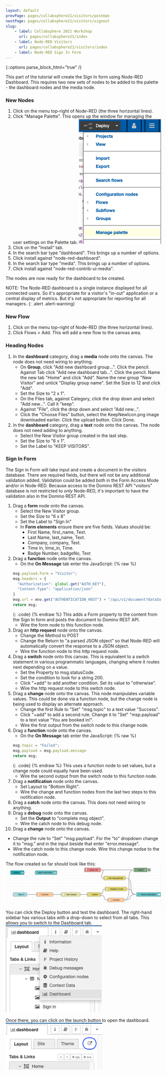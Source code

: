 ```yaml
---
layout: default
prevPage: pages/collabsphere21/visitors/postman
nextPage: pages/collabsphere21/visitors/signout
slug:
    - label: Collabsphere 2021 Workshop
      url: pages/collabsphere21/index
    - label: Node-RED Visitors
      url: pages/collabsphere21/visitors/index
    - label: Node-RED Sign In Form
---
```


{::options parse_block_html="true" /}

This part of the tutorial will create the Sign In form using Node-RED Dashboard. This requires two new sets of nodes to be added to the palette - the dashboard nodes and the media node.

### New Nodes

1. Click on the menu top-right of Node-RED (the three horizontal lines).
2. Click "Manage Palette". This opens up the window for managing the user settings on the Palette tab.
![Manage Palette](../images/nodered_contacts/palette.png)
3. Click on the "Install" tab.
4. In the search bar type "dashboard". This brings up a number of options.
5. Click install against "node-red-dashboard".
6. In the search bar type "media". This brings up a number of options.
7. Click install against "node-red-contrib-ui-media".

The nodes are now ready for the dashboard to be created.

NOTE: The Node-RED dashboard is a single instance displayed for all connected users. So it's appropriate for a visitor's "in-out" application or a central display of metrics. But it's not appropriate for reporting for all managers.
{: .alert .alert-warning}

### New Flow

1. Click on the menu top-right of Node-RED (the three horizontal lines).
2. Click Flows > Add. This will add a new flow to the canvas area.

### Heading Nodes

1. In the **dashboard** category, drag a **media** node onto the canvas. The node does not need wiring to anything.
   - On **Group**, click "Add new dashboard group...". Click the pencil. Against Tab click "Add new dashboard tab...". Click the pencil. Name the new tab "Home" and click "Add". Name the new group "New Visitor" and untick "Display group name". Set the Size to 12 and click "Add".
   - Set the Size to "2 x 1".
   - On the Files tab, against Category, click the drop down and select "Add new...". Call it "keep".
   - Against "File", click the drop down and select "Add new...".
   - Click the "Choose Files" button, select the KeepNewIcon.png image downloaded earlier. Click the upload button. Click Done.
2. In the **dashboard** category, drag a **text** node onto the canvas. The node does not need adding to anything.
   - Select the New Visitor group created in the last step.
   - Set the Size to "6 x 1".
   - Set the Label to "KEEP VISITORS".

### Sign In Form

The Sign in Form will take input and create a document in the visitors database. There are required fields, but there will not be any additional validation added. Validation could be added both in the Form Access Mode and/or in Node-RED. Because access to the Domino REST API "visitors" database is not restricted to *only* Node-RED, it's important to have the validation also in the Domino REST API.

1. Drag a **form** node onto the canvas.
   - Select the New Visitor group.
   - Set the Size to "6 x 8"
   - Set the Label to "Sign In"
   - In **Form elements** ensure there are five fields. Values should be:
     - First Name, first_name, Text.
     - Last Name, last_name, Text.
     - Company, company, Text.
     - Time In, time_in, Time.
     - Badge Number, badgeNo, Text
2. Drag a **function** node onto the canvas.
   - On the **On Message** tab enter the JavaScript:
    {% raw %}
    ~~~js
    msg.payload.Form = "Visitor";
    msg.headers = {
      "Authorization": global.get("AUTH_KEY"),
      "Content-Type": "application/json"
    }
    msg.url = env.get("AUTHENTICATION_HOST") + "/api/v1/document?dataSource=visitors";
    return msg;
    ~~~
    {: .code}
    {% endraw %}
    This adds a Form property to the content from the Sign In form and posts the document to Domino REST API.
   -  Wire the form node to this function node.
3. Drag an **http request** node onto the canvas.
   - Change the Method to POST
   - Change the Return to "a parsed JSON object" so that Node-RED will automatically convert the response to a JSON object.
   - Wire the function node to this http request node. 
4. Drag a **switch** node onto this canvas. This is equivalent to a switch statement in various programmatic languages, changing where it routes next depending on a value.
   - Set the Property to msg.statusCode.
   - Set the condition to look for a string 200.
   - Click "+add" to add another condition. Set its value to "otherwise".
   - Wire the http request node to this switch node.
5. Drag a **change** node onto the canvas. This node manipulates variable values. This could be done via a function node, but the change node is being used to display an alternate approach.
   - Change the first Rule to "Set" "msg.topic" to a text value "Success".
   - Click "+add" to add a second rule. Change it to "Set" "msp.payload" to a text value "You are booked in!".
   - Wire the first output from the switch node to this change node.
6. Drag a **function** node onto the canvas.
   - On the **On Message** tab enter the JavaScript:
    {% raw %}
    ~~~js
    msg.topic = "Failed";
    msg.payload = msg.payload.message
    return msg;
    ~~~
    {: .code}
    {% endraw %}
    This uses a function node to set values, but a change node could equally have been used.
   -  Wire the second output from the switch node to this function node.
7. Drag a **notification** node onto the canvas.
   - Set Layout to "Bottom Right".
   - Wire the change and function nodes from the last two steps to this notification node.
8. Drag a **catch** node onto the canvas. This does not need wiring to anything.
9. Drag a **debug** node onto the canvas.
   - Set the **Output** to "complete msg object".
   - Wire the catch node to this debug node.
10. Drag a **change** node onto the canvas.
   - Change the rule to "Set" "msg.payload". For the "to" dropdown change it to "msg." and in the input beside that enter "error.message".
   - Wire the catch node to this change node. Wire this change nodse to the notification node.

The flow created so far should look like this:
![Full Flow](../images/visitors/sign_in.png)

You can click the Deploy button and test the dashboard. The right-hand sidebar has various tabs with a drop-down to select from all tabs. This allows you to switch to the Dashboard tab.<br/>
![Sidebar](../images/visitors/sidebar.png)

Once there, you can click on the launch button to open the dashboard.<br/>
![Dashboard](../images/visitors/dashboard.png)